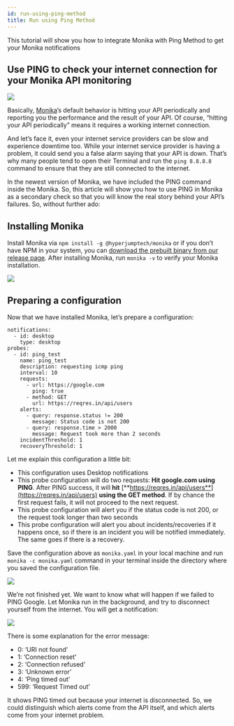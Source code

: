 ```yaml
---
id: run-using-ping-method
title: Run using Ping Method
---
```


This tutorial will show you how to integrate Monika with Ping Method to get your Monika notifications

## Use PING to check your internet connection for your Monika API monitoring

![](https://miro.medium.com/max/1400/0*HNZxvDYjZGD61paE)

Basically, [Monika](https://monika.hyperjump.tech)’s default behavior is hitting your API periodically and reporting you the performance and the result of your API. Of course, “hitting your API periodically” means it requires a working internet connection.

And let’s face it, even your internet service providers can be slow and experience downtime too. While your internet service provider is having a problem, it could send you a false alarm saying that your API is down. That’s why many people tend to open their Terminal and run the `ping 8.8.8.8` command to ensure that they are still connected to the internet.

In the newest version of Monika, we have included the PING command inside the Monika. So, this article will show you how to use PING in Monika as a secondary check so that you will know the real story behind your API’s failures. So, without further ado:

## Installing Monika

Install Monika via `npm install -g @hyperjumptech/monika` or if you don’t have NPM in your system, you can [download the prebuilt binary from our release page](https://github.com/hyperjumptech/monika/releases). After installing Monika, run `monika -v` to verify your Monika installation.

![](https://miro.medium.com/proxy/1*NCa_JT4SdiaDPPdHgIzq2Q.png)

## Preparing a configuration

Now that we have installed Monika, let’s prepare a configuration:

```
notifications:
  - id: desktop
    type: desktop
probes:
  - id: ping_test
    name: ping_test
    description: requesting icmp ping
    interval: 10
    requests:
      - url: https://google.com
        ping: true
      - method: GET
        url: https://reqres.in/api/users
    alerts:
      - query: response.status != 200
        message: Status code is not 200
      - query: response.time > 2000
        message: Request took more than 2 seconds
    incidentThreshold: 1
    recoveryThreshold: 1
```

Let me explain this configuration a little bit:

- This configuration uses Desktop notifications
- This probe configuration will do two requests: **Hit google.com using PING**. After PING success, it will **hit** [**https://reqres.in/api/users**](https://reqres.in/api/users) **using the GET method**. If by chance the first request fails, it will not proceed to the next request.
- This probe configuration will alert you if the status code is not 200, or the request took longer than two seconds
- This probe configuration will alert you about incidents/recoveries if it happens once, so if there is an incident you will be notified immediately. The same goes if there is a recovery.

Save the configuration above as `monika.yaml` in your local machine and run `monika -c monika.yaml` command in your terminal inside the directory where you saved the configuration file.

![](https://miro.medium.com/max/1400/1*96YDF6fKh9uc1ABw5Z_6Cw.png)

We’re not finished yet. We want to know what will happen if we failed to PING Google. Let Monika run in the background, and try to disconnect yourself from the internet. You will get a notification:

![](https://miro.medium.com/max/1400/1*9-EXof54-ekJfzorw269ew.png)

There is some explanation for the error message:

- 0: ‘URI not found’
- 1: ‘Connection reset’
- 2: ‘Connection refused’
- 3: ‘Unknown error’
- 4: ‘Ping timed out’
- 599: ‘Request Timed out’

It shows PING timed out because your internet is disconnected. So, we could distinguish which alerts come from the API itself, and which alerts come from your internet problem.
